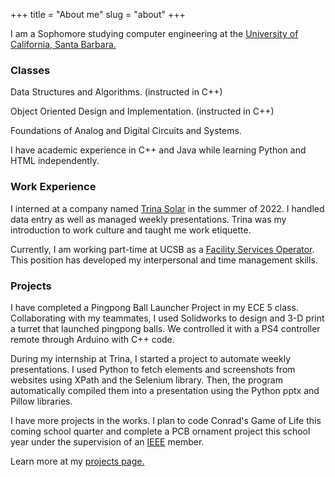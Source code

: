 +++
title = "About me"
slug = "about"
+++

I am a Sophomore studying computer engineering at the [University of California, Santa Barbara.](https://www.ucsb.edu/)

### Classes

Data Structures and Algorithms. (instructed in C++)

Object Oriented Design and Implementation. (instructed in C++)

Foundations of Analog and Digital Circuits and Systems.

I have academic experience in C++ and Java while learning Python and HTML independently.

### Work Experience

I interned at a company named [Trina Solar](https://www.trinasolar.com/us) in the summer of 2022. I handled data entry as well as managed weekly presentations. Trina was my introduction to work culture and taught me work etiquette.

Currently, I am working part-time at UCSB as a [Facility Services Operator](https://conferences.ucsb.edu/student-employment). This position has developed my interpersonal and time management skills.

### Projects

I have completed a Pingpong Ball Launcher Project in my ECE 5 class. Collaborating with my teammates, I used Solidworks to design and 3-D print a turret that launched pingpong balls. We controlled it with a PS4 controller remote through Arduino with C++ code.

During my internship at Trina, I started a project to automate weekly presentations. I used Python to fetch elements and screenshots from websites using XPath and the Selenium library. Then, the program automatically compiled them into a presentation using the Python pptx and Pillow libraries.

I have more projects in the works. I plan to code Conrad's Game of Life this coming school quarter and complete a PCB ornament project this school year under the supervision of an [IEEE](https://www.ieee.org/) member.

Learn more at my [projects page.](/projects)